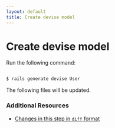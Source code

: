 ```yaml
---
layout: default
title: Create devise model
---
```


<h1 id="main">Create devise model</h1>

Run the following command:

```sh

$ rails generate devise User
```

The following files will be updated.
### Additional Resources

* [Changes in this step in `diff` format](https://github.com/software-academy/devise_bdd/commit/986435918e4fdbaafe8e8a18eecb4b73b8384cd9)

